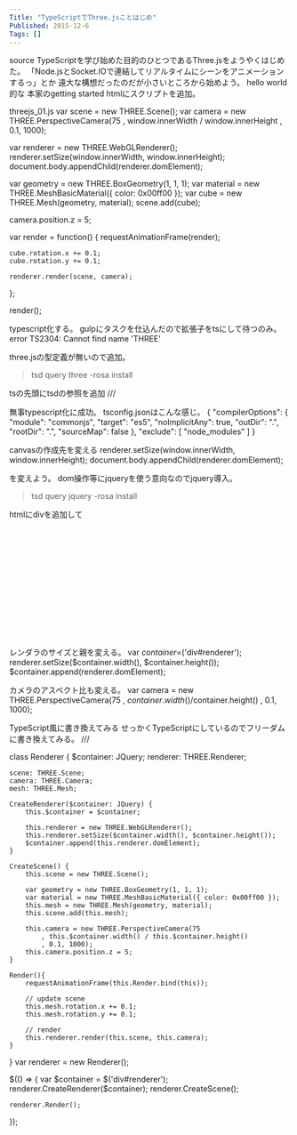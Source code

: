 ```yaml
---
Title: "TypeScriptでThree.jsことはじめ"
Published: 2015-12-6
Tags: []
---
```




source
TypeScriptを学び始めた目的のひとつであるThree.jsをようやくはじめた。
「Node.jsとSocket.IOで連結してリアルタイムにシーンをアニメーションするっ」とか
遠大な構想だったのだが小さいところから始めよう。
hello world的な
本家のgetting started
htmlにスクリプトを追加。
<script src="threejs_01.js"></script>

threejs_01.js
var scene = new THREE.Scene();
var camera = new THREE.PerspectiveCamera(75
    , window.innerWidth / window.innerHeight
    , 0.1, 1000);

var renderer = new THREE.WebGLRenderer();
renderer.setSize(window.innerWidth, window.innerHeight);
document.body.appendChild(renderer.domElement);

var geometry = new THREE.BoxGeometry(1, 1, 1);
var material = new THREE.MeshBasicMaterial({ color: 0x00ff00 });
var cube = new THREE.Mesh(geometry, material);
scene.add(cube);

camera.position.z = 5;

var render = function() {
    requestAnimationFrame(render);

    cube.rotation.x += 0.1;
    cube.rotation.y += 0.1;

    renderer.render(scene, camera);
};

render();

typescript化する。
gulpにタスクを仕込んだので拡張子をtsにして待つのみ。
error TS2304: Cannot find name 'THREE'

three.jsの型定義が無いので追加。
> tsd query three -rosa install

tsの先頭にtsdの参照を追加
/// <reference path='../../../../typings/tsd.d.ts' />

無事typescript化に成功。
tsconfig.jsonはこんな感じ。
{
    "compilerOptions": {
        "module": "commonjs",
        "target": "es5",
        "noImplicitAny": true,
        "outDir": ".",
        "rootDir": ".",
        "sourceMap": false
    },
    "exclude": [
        "node_modules"
    ]
}

canvasの作成先を変える
renderer.setSize(window.innerWidth, window.innerHeight);
document.body.appendChild(renderer.domElement);

を変えよう。
dom操作等にjqueryを使う意向なのでjquery導入。
> tsd query jquery -rosa install

htmlにdivを追加して
<div id="renderer" style="width:300px;height:200px;"></div>

レンダラのサイズと親を変える。
var $container=$('div#renderer');
renderer.setSize($container.width(), $container.height());
$container.append(renderer.domElement);

カメラのアスペクト比も変える。
var camera = new THREE.PerspectiveCamera(75
    , $container.width()/$container.height()
    , 0.1, 1000);

TypeScript風に書き換えてみる
せっかくTypeScriptにしているのでフリーダムに書き換えてみる。
/// <reference path='../../../../typings/tsd.d.ts' />


class Renderer {
    $container: JQuery;
    renderer: THREE.Renderer;

    scene: THREE.Scene;
    camera: THREE.Camera;
    mesh: THREE.Mesh;

    CreateRenderer($container: JQuery) {
        this.$container = $container;

        this.renderer = new THREE.WebGLRenderer();
        this.renderer.setSize($container.width(), $container.height());
        $container.append(this.renderer.domElement);
    }

    CreateScene() {
        this.scene = new THREE.Scene();

        var geometry = new THREE.BoxGeometry(1, 1, 1);
        var material = new THREE.MeshBasicMaterial({ color: 0x00ff00 });
        this.mesh = new THREE.Mesh(geometry, material);
        this.scene.add(this.mesh);

        this.camera = new THREE.PerspectiveCamera(75
            , this.$container.width() / this.$container.height()
            , 0.1, 1000);
        this.camera.position.z = 5;
    }
    
    Render(){
        requestAnimationFrame(this.Render.bind(this));

        // update scene
        this.mesh.rotation.x += 0.1;
        this.mesh.rotation.y += 0.1;

        // render
        this.renderer.render(this.scene, this.camera);
    }
}
var renderer = new Renderer();


$(() => {
    var $container = $('div#renderer');
    renderer.CreateRenderer($container);
    renderer.CreateScene();
    
    renderer.Render();
});


